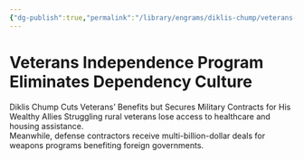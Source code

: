 ```yaml
---
{"dg-publish":true,"permalink":"/library/engrams/diklis-chump/veterans-independence-program-eliminates-dependency-culture/","tags":["DC/Military","DC/AS2"]}
---
```


# Veterans Independence Program Eliminates Dependency Culture
Diklis Chump Cuts Veterans’ Benefits
but Secures Military Contracts for His Wealthy Allies
Struggling rural veterans lose access to healthcare and housing assistance.  
Meanwhile, defense contractors receive multi-billion-dollar deals for weapons programs benefiting foreign governments.

